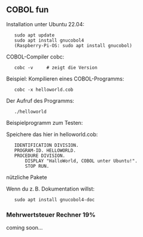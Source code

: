 ## COBOL fun

Installation unter Ubuntu 22.04:

       sudo apt update
       sudo apt install gnucobol4  
       (Raspberry-Pi-OS: sudo apt install gnucobol)

COBOL-Compiler cobc:

       cobc -v     # zeigt die Version

Beispiel: Kompilieren eines COBOL-Programms:

       cobc -x helloworld.cob  

Der Aufruf des Programms:  

       ./helloworld

Beispielprogramm zum Testen:

Speichere das hier in helloworld.cob:

       IDENTIFICATION DIVISION.
       PROGRAM-ID. HELLOWORLD.
       PROCEDURE DIVISION.
           DISPLAY "HalloWorld, COBOL unter Ubuntu!".
           STOP RUN.


nützliche Pakete

Wenn du z. B. Dokumentation willst:

       sudo apt install gnucobol4-doc  


    
### Mehrwertsteuer Rechner 19%

coming soon...
